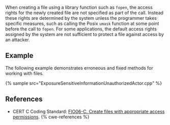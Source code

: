 When creating a file using a library function such as `fopen`, the access rights for the newly created file are not specified as part of the call. Instead these rights are determined by the system unless the programmer takes specific measures, such as calling the Posix `umask` function at some point before the call to `fopen`. For some applications, the default access rights assigned by the system are not sufficient to protect a file against access by an attacker.


## Example
The following example demonstrates erroneous and fixed methods for working with files.

{% sample src="ExposureSensitiveInformationUnauthorizedActor.cpp" %}

## References
* CERT C Coding Standard: [FIO06-C. Create files with appropriate access permissions](https://wiki.sei.cmu.edu/confluence/display/c/FIO06-C.+Create+files+with+appropriate+access+permissions).
{% cwe-references %}

